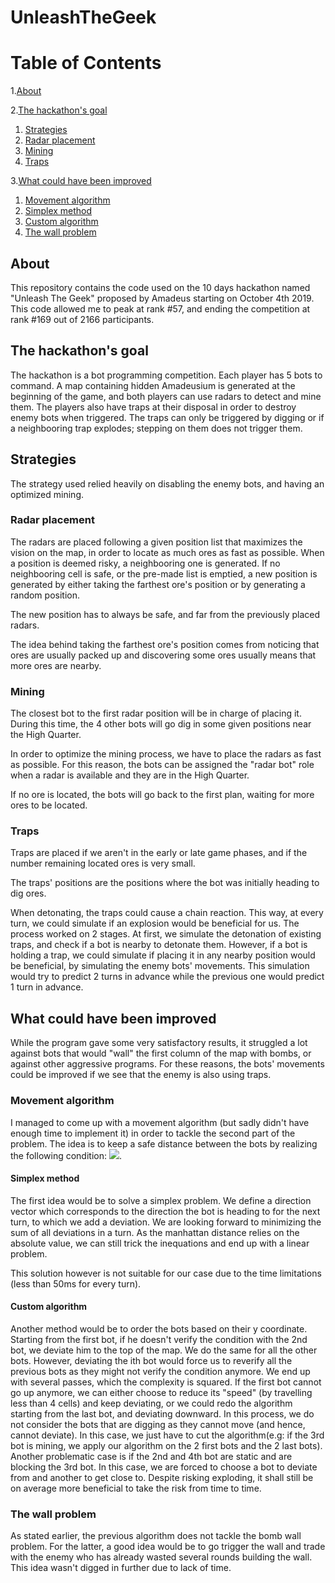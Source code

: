 # UnleashTheGeek

# Table of Contents 

1.[About](#about)  

2.[The hackathon's goal](#the-hackathons-goal) 
  1. [Strategies](#strategies)
  2. [Radar placement](#radar-placement)
  3. [Mining](#mining)
  4. [Traps](#traps)
  
3.[What could have been improved](#what-could-have-been-improved)
  1. [Movement algorithm](#movement-algorithm)
  2. [Simplex method](#simplex-method)
  3. [Custom algorithm](#custom-algorithm)
  4. [The wall problem](#the-wall-problem)



## About

This repository contains the code used on the 10 days hackathon named "Unleash The Geek" proposed by Amadeus starting on October 4th 2019.
This code allowed me to peak at rank #57, and ending the competition at rank #169 out of 2166 participants.

## The hackathon's goal

The hackathon is a bot programming competition. Each player has 5 bots to command. A map containing hidden Amadeusium is generated at the beginning of the game, and both players can use radars to detect and mine them. The players also have traps at their disposal in order to destroy enemy bots when triggered. The traps can only be triggered by digging or if a neighbooring trap explodes; stepping on them does not trigger them.

## Strategies

The strategy used relied heavily on disabling the enemy bots, and having an optimized mining.

### Radar placement

The radars are placed following a given position list that maximizes the vision on the map, in order to locate as much ores as fast as possible. When a position is deemed risky, a neighbooring one is generated. If no neighbooring cell is safe, or the pre-made list is emptied, a new position is generated by either taking the farthest ore's position or by generating a random position.

The new position has to always be safe, and far from the previously placed radars.

The idea behind taking the farthest ore's position comes from noticing that ores are usually packed up and discovering some ores usually means that more ores are nearby.

### Mining

The closest bot to the first radar position will be in charge of placing it. During this time, the 4 other bots will go dig in some given positions near the High Quarter.

In order to optimize the mining process, we have to place the radars as fast as possible. For this reason, the bots can be assigned the "radar bot" role when a radar is available and they are in the High Quarter.

If no ore is located, the bots will go back to the first plan, waiting for more ores to be located. 

### Traps

Traps are placed if we aren't in the early or late game phases, and if the number remaining located ores is very small.

The traps' positions are the positions where the bot was initially heading to dig ores.

When detonating, the traps could cause a chain reaction. This way, at every turn, we could simulate if an explosion would be beneficial for us. The process worked on 2 stages. At first, we simulate the detonation of existing traps, and check if a bot is nearby to detonate them. However, if a bot is holding a trap, we could simulate if placing it in any nearby position would be beneficial, by simulating the enemy bots' movements. This simulation would try to predict 2 turns in advance while the previous one would predict 1 turn in advance.

## What could have been improved

While the program gave some very satisfactory results, it struggled a lot against bots that would "wall" the first column of the map with bombs, or against other aggressive programs. For these reasons, the bots' movements could be improved if we see that the enemy is also using traps.

### Movement algorithm

I managed to come up with a movement algorithm (but sadly didn't have enough time to implement it) in order to tackle the second part of the problem. The idea is to keep a safe distance between the bots by realizing the following condition: 
<a href="https://latex.codecogs.com/gif.latex?manhattan\_distance(bot_i,%20bot_j)%20\geq%203;%20i%20\neq%20j" target="_blank"><img src="https://latex.codecogs.com/gif.latex?manhattan\_distance(bot_i,%20bot_j)%20\geq%203;%20i%20\neq%20j" /></a>.

#### Simplex method

The first idea would be to solve a simplex problem. We define a direction vector which corresponds to the direction the bot is heading to for the next turn, to which we add a deviation. We are looking forward to minimizing the sum of all deviations in a turn. As the manhattan distance relies on the absolute value, we can still trick the inequations and end up with a linear problem.

This solution however is not suitable for our case due to the time limitations (less than 50ms for every turn).

#### Custom algorithm

Another method would be to order the bots based on their y coordinate.
Starting from the first bot, if he doesn't verify the condition with the 2nd bot, we deviate him to the top of the map. We do the same for all the other bots. However, deviating the ith bot would force us to reverify all the previous bots as they might not verify the condition anymore. We end up with several passes, which the complexity is squared.
If the first bot cannot go up anymore, we can either choose to reduce its "speed" (by travelling less than 4 cells) and keep deviating, or we could redo the algorithm starting from the last bot, and deviating downward.
In this process, we do not consider the bots that are digging as they cannot move (and hence, cannot deviate). In this case, we just have to cut the algorithm(e.g: if the 3rd bot is mining, we apply our algorithm on the 2 first bots and the 2 last bots). 
Another problematic case is if the 2nd and 4th bot are static and are blocking the 3rd bot. In this case, we are forced to choose a bot to deviate from and another to get close to. Despite risking exploding, it shall still be on average more beneficial to take the risk from time to time.

### The wall problem

As stated earlier, the previous algorithm does not tackle the bomb wall problem. For the latter, a good idea would be to go trigger the wall and trade with the enemy who has already wasted several rounds building the wall. This idea wasn't digged in further due to lack of time.
